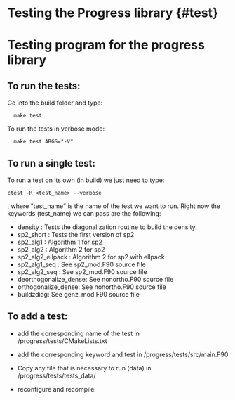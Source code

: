 # Testing the Progress library {#test}

Testing program for the progress library 
========================================

## To run the tests: ##

Go into the build folder and type:

      make test

To run the tests in verbose mode: 

      make test ARGS="-V"

## To run a single test: ##

To run a test on its own (in build) we just need to type: 

    ctest -R <test_name> --verbose

, where "test_name" is the name of the test we want to run. 
Right now the keywords (test_name) we can pass are the following:

- density : Tests the diagonalization routine to build the density.
- sp2_short : Tests the first version of sp2
- sp2_alg1 :  Algorithm 1 for sp2
- sp2_alg2 :  Algorithm 2 for sp2
- sp2_alg2_ellpack : Algorithm 2 for sp2 with ellpack
- sp2_alg1_seq : See sp2_mod.F90 source file 
- sp2_alg2_seq : See sp2_mod.F90 source file
- deorthogonalize_dense: See nonortho.F90 source file
- orthogonalize_dense: See nonortho.F90 source file
- buildzdiag: See genz_mod.F90 source file

## To add a test: ##

- add the corresponding name of the test in /progress/tests/CMakeLists.txt

- add the corresponding keyword and test in /progress/tests/src/main.F90

- Copy any file that is necessary to run (data) in /progress/tests/tests_data/

- reconfigure and recompile

